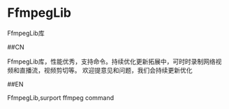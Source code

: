 # FfmpegLib
FfmpegLib库

##CN

FfmpegLib库，性能优秀，支持命令。持续优化更新拓展中，可时时录制网络视频和直播流，视频剪切等。
欢迎提意见和问题，我们会持续更新优化

##EN

FfmpegLib,surport ffmpeg command
